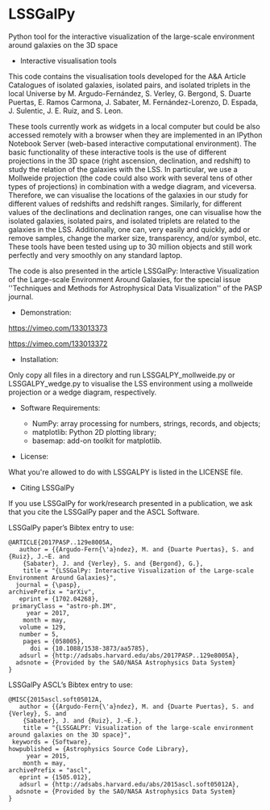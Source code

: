 # LSSGalPy
Python tool for the interactive visualization of the large-scale environment around galaxies on the 3D space 

* Interactive visualisation tools

This code contains the visualisation tools developed for the A&A Article Catalogues of isolated galaxies, isolated pairs, and isolated triplets in the local Universe by M. Argudo-Fernández, S. Verley, G. Bergond, S. Duarte Puertas, E. Ramos Carmona, J. Sabater, M. Fernández-Lorenzo, D. Espada, J. Sulentic, J. E. Ruiz, and S. Leon.

These tools currently work as widgets in a local computer but could be also accessed remotely with a browser when they are implemented in an IPython Notebook Server (web-based interactive computational environment).
The basic functionality of these interactive tools is the use of different projections in the 3D space (right ascension, declination, and redshift) to study the relation of the galaxies with the LSS. In particular, we use a Mollweide projection (the code could also work with several tens of other types of projections) in combination with a wedge diagram, and viceversa. Therefore, we can visualise the locations of the galaxies in our study for different values of redshifts and redshift ranges. Similarly, for different values of the declinations and declination ranges, one can visualise how the isolated galaxies, isolated pairs, and isolated triplets are related to the galaxies in the LSS. Additionally, one can, very easily and quickly, add or remove samples, change the marker size, transparency, and/or symbol, etc. These tools have been tested using up to 30 million objects and still work perfectly and very smoothly on any standard laptop.

The code is also presented in the article LSSGalPy: Interactive Visualization of the Large-scale Environment Around Galaxies, for the special issue ''Techniques and Methods for Astrophysical Data Visualization'' of the PASP journal.

*  Demonstration:

https://vimeo.com/133013373

https://vimeo.com/133013372

*  Installation:

Only copy all files in a directory and run LSSGALPY_mollweide.py or LSSGALPY_wedge.py to visualise the LSS environment using a mollweide projection or a wedge diagram, respectively.

* Software Requirements: 

  * NumPy: array processing for numbers, strings, records, and objects;
  * matplotlib: Python 2D plotting library;
  * basemap: add-on toolkit for matplotlib.

* License:

What you're allowed to do with LSSGALPY is listed in the LICENSE file.

* Citing LSSGalPy

If you use LSSGalPy for work/research presented in a publication, we ask that you cite the LSSGalPy paper and the ASCL Software. 

LSSGalPy paper’s Bibtex entry to use:

```
@ARTICLE{2017PASP..129e8005A,
   author = {{Argudo-Fern{\'a}ndez}, M. and {Duarte Puertas}, S. and {Ruiz}, J.~E. and 
	{Sabater}, J. and {Verley}, S. and {Bergond}, G.},
    title = "{LSSGalPy: Interactive Visualization of the Large-scale Environment Around Galaxies}",
  journal = {\pasp},
archivePrefix = "arXiv",
   eprint = {1702.04268},
 primaryClass = "astro-ph.IM",
     year = 2017,
    month = may,
   volume = 129,
   number = 5,
    pages = {058005},
      doi = {10.1088/1538-3873/aa5785},
   adsurl = {http://adsabs.harvard.edu/abs/2017PASP..129e8005A},
  adsnote = {Provided by the SAO/NASA Astrophysics Data System}
}
```

LSSGalPy ASCL’s Bibtex entry to use:

```
@MISC{2015ascl.soft05012A,
   author = {{Argudo-Fern{\'a}ndez}, M. and {Duarte Puertas}, S. and {Verley}, S. and 
	{Sabater}, J. and {Ruiz}, J.~E.},
    title = "{LSSGALPY: Visualization of the large-scale environment around galaxies on the 3D space}",
 keywords = {Software},
howpublished = {Astrophysics Source Code Library},
     year = 2015,
    month = may,
archivePrefix = "ascl",
   eprint = {1505.012},
   adsurl = {http://adsabs.harvard.edu/abs/2015ascl.soft05012A},
  adsnote = {Provided by the SAO/NASA Astrophysics Data System}
}
```



